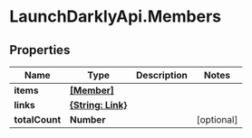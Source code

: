 # LaunchDarklyApi.Members

## Properties

Name | Type | Description | Notes
------------ | ------------- | ------------- | -------------
**items** | [**[Member]**](Member.md) |  | 
**links** | [**{String: Link}**](Link.md) |  | 
**totalCount** | **Number** |  | [optional] 


